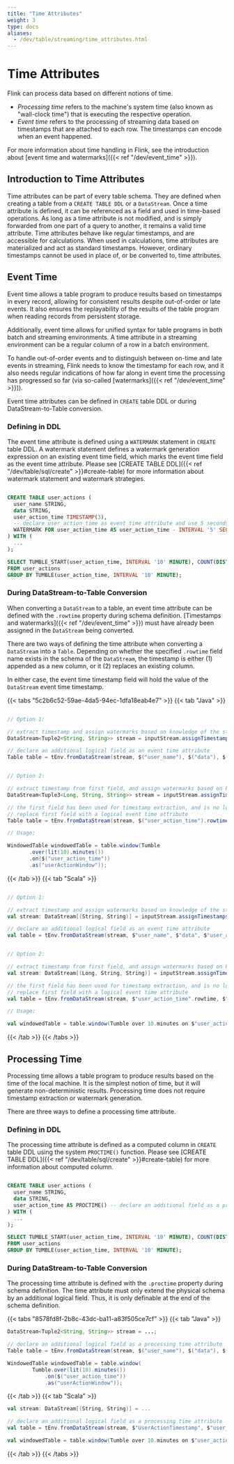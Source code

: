 ```yaml
---
title: "Time Attributes"
weight: 3
type: docs
aliases:
  - /dev/table/streaming/time_attributes.html
---
```

<!--
Licensed to the Apache Software Foundation (ASF) under one
or more contributor license agreements.  See the NOTICE file
distributed with this work for additional information
regarding copyright ownership.  The ASF licenses this file
to you under the Apache License, Version 2.0 (the
"License"); you may not use this file except in compliance
with the License.  You may obtain a copy of the License at

  http://www.apache.org/licenses/LICENSE-2.0

Unless required by applicable law or agreed to in writing,
software distributed under the License is distributed on an
"AS IS" BASIS, WITHOUT WARRANTIES OR CONDITIONS OF ANY
KIND, either express or implied.  See the License for the
specific language governing permissions and limitations
under the License.
-->

# Time Attributes

Flink can process data based on different notions of time. 

- *Processing time* refers to the machine's system time (also known as "wall-clock time") that is executing the respective operation.
- *Event time* refers to the processing of streaming data based on timestamps that are attached to each row. The timestamps can encode when an event happened.

For more information about time handling in Flink, see the introduction about [event time and watermarks]({{< ref "/dev/event_time" >}}).

Introduction to Time Attributes
-------------------------------

Time attributes can be part of every table schema.
They are defined when creating a table from a `CREATE TABLE DDL` or a `DataStream`. 
Once a time attribute is defined, it can be referenced as a field and used in time-based operations.
As long as a time attribute is not modified, and is simply forwarded from one part of a query to another, it remains a valid time attribute. 
Time attributes behave like regular timestamps, and are accessible for calculations.
When used in calculations, time attributes are materialized and act as standard timestamps. 
However, ordinary timestamps cannot be used in place of, or be converted to, time attributes.

Event Time
----------

Event time allows a table program to produce results based on timestamps in every record, allowing for consistent results despite out-of-order or late events. It also ensures the replayability of the results of the table program when reading records from persistent storage.

Additionally, event time allows for unified syntax for table programs in both batch and streaming environments. A time attribute in a streaming environment can be a regular column of a row in a batch environment.

To handle out-of-order events and to distinguish between on-time and late events in streaming, Flink needs to know the timestamp for each row, and it also needs regular indications of how far along in event time the processing has progressed so far (via so-called [watermarks]({{< ref "/dev/event_time" >}})).

Event time attributes can be defined in `CREATE` table DDL or during DataStream-to-Table conversion.

### Defining in DDL

The event time attribute is defined using a `WATERMARK` statement in `CREATE` table DDL. A watermark statement defines a watermark generation expression on an existing event time field, which marks the event time field as the event time attribute. Please see [CREATE TABLE DDL]({{< ref "/dev/table/sql/create" >}}#create-table) for more information about watermark statement and watermark strategies.

```sql

CREATE TABLE user_actions (
  user_name STRING,
  data STRING,
  user_action_time TIMESTAMP(3),
  -- declare user_action_time as event time attribute and use 5 seconds delayed watermark strategy
  WATERMARK FOR user_action_time AS user_action_time - INTERVAL '5' SECOND
) WITH (
  ...
);

SELECT TUMBLE_START(user_action_time, INTERVAL '10' MINUTE), COUNT(DISTINCT user_name)
FROM user_actions
GROUP BY TUMBLE(user_action_time, INTERVAL '10' MINUTE);

```


### During DataStream-to-Table Conversion

When converting a `DataStream` to a table, an event time attribute can be defined with the `.rowtime` property during schema definition. [Timestamps and watermarks]({{< ref "/dev/event_time" >}}) must have already been assigned in the `DataStream` being converted.

There are two ways of defining the time attribute when converting a `DataStream` into a `Table`. Depending on whether the specified `.rowtime` field name exists in the schema of the `DataStream`, the timestamp is either (1) appended as a new column, or it
(2) replaces an existing column.

In either case, the event time timestamp field will hold the value of the `DataStream` event time timestamp.

{{< tabs "5c2b6c52-59ae-4da5-94ec-1dfa18eab4e7" >}}
{{< tab "Java" >}}
```java

// Option 1:

// extract timestamp and assign watermarks based on knowledge of the stream
DataStream<Tuple2<String, String>> stream = inputStream.assignTimestampsAndWatermarks(...);

// declare an additional logical field as an event time attribute
Table table = tEnv.fromDataStream(stream, $("user_name"), $("data"), $("user_action_time").rowtime());


// Option 2:

// extract timestamp from first field, and assign watermarks based on knowledge of the stream
DataStream<Tuple3<Long, String, String>> stream = inputStream.assignTimestampsAndWatermarks(...);

// the first field has been used for timestamp extraction, and is no longer necessary
// replace first field with a logical event time attribute
Table table = tEnv.fromDataStream(stream, $("user_action_time").rowtime(), $("user_name"), $("data"));

// Usage:

WindowedTable windowedTable = table.window(Tumble
       .over(lit(10).minutes())
       .on($("user_action_time"))
       .as("userActionWindow"));
```
{{< /tab >}}
{{< tab "Scala" >}}
```scala

// Option 1:

// extract timestamp and assign watermarks based on knowledge of the stream
val stream: DataStream[(String, String)] = inputStream.assignTimestampsAndWatermarks(...)

// declare an additional logical field as an event time attribute
val table = tEnv.fromDataStream(stream, $"user_name", $"data", $"user_action_time".rowtime)


// Option 2:

// extract timestamp from first field, and assign watermarks based on knowledge of the stream
val stream: DataStream[(Long, String, String)] = inputStream.assignTimestampsAndWatermarks(...)

// the first field has been used for timestamp extraction, and is no longer necessary
// replace first field with a logical event time attribute
val table = tEnv.fromDataStream(stream, $"user_action_time".rowtime, $"user_name", $"data")

// Usage:

val windowedTable = table.window(Tumble over 10.minutes on $"user_action_time" as "userActionWindow")
```
{{< /tab >}}
{{< /tabs >}}


Processing Time
---------------

Processing time allows a table program to produce results based on the time of the local machine. It is the simplest notion of time, but it will generate non-deterministic results. Processing time does not require timestamp extraction or watermark generation.

There are three ways to define a processing time attribute.

### Defining in DDL

The processing time attribute is defined as a computed column in `CREATE` table DDL using the system `PROCTIME()` function. Please see [CREATE TABLE DDL]({{< ref "/dev/table/sql/create" >}}#create-table) for more information about computed column.

```sql

CREATE TABLE user_actions (
  user_name STRING,
  data STRING,
  user_action_time AS PROCTIME() -- declare an additional field as a processing time attribute
) WITH (
  ...
);

SELECT TUMBLE_START(user_action_time, INTERVAL '10' MINUTE), COUNT(DISTINCT user_name)
FROM user_actions
GROUP BY TUMBLE(user_action_time, INTERVAL '10' MINUTE);

```


### During DataStream-to-Table Conversion

The processing time attribute is defined with the `.proctime` property during schema definition. The time attribute must only extend the physical schema by an additional logical field. Thus, it is only definable at the end of the schema definition.

{{< tabs "8578fd8f-2b8c-43dc-ba11-a83f505ce7cf" >}}
{{< tab "Java" >}}
```java
DataStream<Tuple2<String, String>> stream = ...;

// declare an additional logical field as a processing time attribute
Table table = tEnv.fromDataStream(stream, $("user_name"), $("data"), $("user_action_time").proctime());

WindowedTable windowedTable = table.window(
        Tumble.over(lit(10).minutes())
            .on($("user_action_time"))
            .as("userActionWindow"));
```
{{< /tab >}}
{{< tab "Scala" >}}
```scala
val stream: DataStream[(String, String)] = ...

// declare an additional logical field as a processing time attribute
val table = tEnv.fromDataStream(stream, $"UserActionTimestamp", $"user_name", $"data", $"user_action_time".proctime)

val windowedTable = table.window(Tumble over 10.minutes on $"user_action_time" as "userActionWindow")
```
{{< /tab >}}
{{< /tabs >}}
